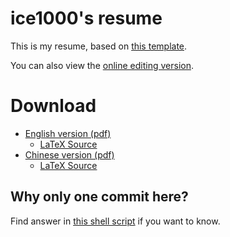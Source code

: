 # ice1000's resume

This is my resume, based on [this template](https://github.com/billryan/resume).

You can also view the [online editing version](https://www.sharelatex.com/project/59ac0541128ce31df9c8810f).

# Download

+ [English version (pdf)](./resume.pdf)
  + [LaTeX Source](./resume.tex)
+ [Chinese version (pdf)](./resume-cn.pdf)
  + [LaTeX Source](./resume-cn.tex)

## Why only one commit here?

Find answer in [this shell script](./update.sh) if you want to know.

